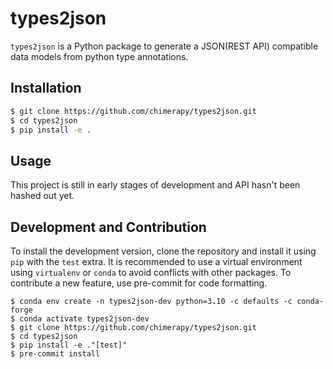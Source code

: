 # types2json
`types2json` is a Python package to generate a JSON(REST API) compatible data models from python type annotations.

## Installation
```bash
$ git clone https://github.com/chimerapy/types2json.git
$ cd types2json
$ pip install -e .
```

## Usage
This project is still in early stages of development and API hasn't been hashed out yet.

## Development and Contribution
To install the development version, clone the repository and install it using `pip` with the `test` extra. It is recommended to use a virtual environment using `virtualenv` or `conda` to avoid conflicts with other packages. To contribute a new feature, use pre-commit for code formatting.

```shell
$ conda env create -n types2json-dev python=3.10 -c defaults -c conda-forge
$ conda activate types2json-dev
$ git clone https://github.com/chimerapy/types2json.git
$ cd types2json
$ pip install -e ."[test]"
$ pre-commit install
```